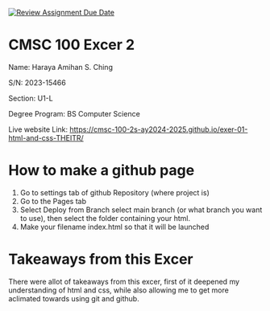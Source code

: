 [![Review Assignment Due Date](https://classroom.github.com/assets/deadline-readme-button-22041afd0340ce965d47ae6ef1cefeee28c7c493a6346c4f15d667ab976d596c.svg)](https://classroom.github.com/a/VhAR7jGx)


# CMSC 100 Excer 2

Name: Haraya Amihan S. Ching

S/N: 2023-15466

Section: U1-L

Degree Program: BS Computer Science 

Live website Link: https://cmsc-100-2s-ay2024-2025.github.io/exer-01-html-and-css-THEITR/

# How to make a github page

1. Go to settings tab of github Repository (where project is)
2. Go to the Pages tab
3. Select Deploy from Branch select main branch (or what branch you want to use), then select the folder containing your html.
4. Make your filename index.html so that it will be launched

# Takeaways from this Excer 

There were allot of takeaways from this excer, first of it deepened my understanding of html and css, while also allowing me to get more aclimated towards using git and github.
